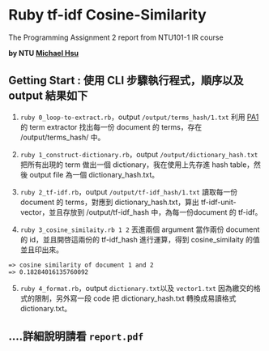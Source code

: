 # Ruby tf-idf Cosine-Similarity
The Programming Assignment 2 report from NTU101-1 IR course

**by NTU [Michael Hsu](https://www.facebook.com/evenchange4 "facebook")**

## Getting Start : 使用 CLI 步驟執行程式，順序以及 output 結果如下

1. `ruby 0_loop-to-extract.rb`，output `/output/terms_hash/1.txt`
利用 [PA1](https://github.com/evenchange4/101-1_IR_PA1_extractor) 的 term extractor 找出每一份 document 的 terms，存在 /output/terms_hash/ 中。

2. `ruby 1_construct-dictionary.rb`，output `/output/dictionary_hash.txt`
把所有出現的 term 做出一個 dictionary，我在使用上先存進 hash table，然後 output file 為一個 dictionary_hash.txt。

3. `ruby 2_tf-idf.rb`，output `/output/tf-idf_hash/1.txt`
讀取每一份 document 的 terms，對應到 dictionary_hash.txt，算出 tf-idf-unit-vector，並且存放到 /output/tf-idf_hash 中，為每一份document 的 tf-idf。

4. `ruby 3_cosine_similaity.rb 1 2`
丟進兩個 argument 當作兩份 document 的 id，並且開啓這兩份的 tf-idf_hash 進行運算，得到 cosine_similaity 的值並且印出來。

```
=> cosine similarity of document 1 and 2
=> 0.18284016135760092
```

5. `ruby 4_format.rb`，output `dictionary.txt`以及 `vector1.txt`
因為繳交的格式的限制，另外寫一段 code 把 dictionary_hash.txt 轉換成易讀格式 dictionary.txt。

## ....詳細說明請看 `report.pdf`
